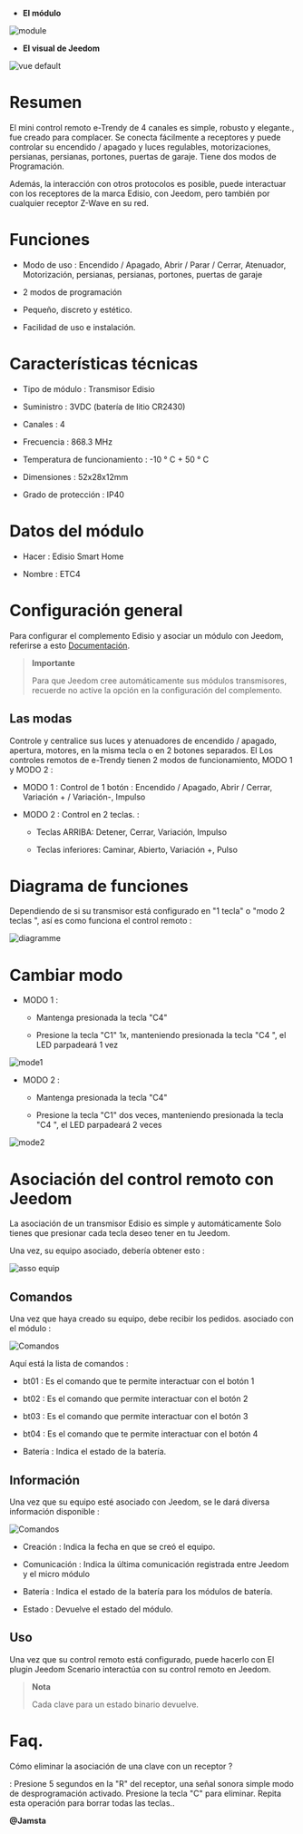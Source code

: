 -   **El módulo**

![module](images/etc4/module.jpg)

-   **El visual de Jeedom**

![vue default](images/etc4/vue_default.jpg)

Resumen 
======

El mini control remoto e-Trendy de 4 canales es simple, robusto y elegante.,
fue creado para complacer. Se conecta fácilmente a receptores y
puede controlar su encendido / apagado y luces regulables, motorizaciones,
persianas, persianas, portones, puertas de garaje. Tiene dos modos de
Programación.

Además, la interacción con otros protocolos es posible, puede
interactuar con los receptores de la marca Edisio, con Jeedom, pero
también por cualquier receptor Z-Wave en su red.

Funciones 
=========

-   Modo de uso : Encendido / Apagado, Abrir / Parar / Cerrar, Atenuador,
    Motorización, persianas, persianas, portones, puertas de garaje

-   2 modos de programación

-   Pequeño, discreto y estético.

-   Facilidad de uso e instalación.

Características técnicas 
===========================

-   Tipo de módulo : Transmisor Edisio

-   Suministro : 3VDC (batería de litio CR2430)

-   Canales : 4

-   Frecuencia : 868.3 MHz

-   Temperatura de funcionamiento : -10 ° C + 50 ° C

-   Dimensiones : 52x28x12mm

-   Grado de protección : IP40

Datos del módulo 
=================

-   Hacer : Edisio Smart Home

-   Nombre : ETC4

Configuración general 
======================

Para configurar el complemento Edisio y asociar un módulo con Jeedom,
referirse a esto
[Documentación](https://www.jeedom.fr/doc/Documentación/plugins/edisio/es_ES/edisio.html).

> **Importante**
>
> Para que Jeedom cree automáticamente sus módulos transmisores, recuerde
> no active la opción en la configuración del complemento.

Las modas 
---------

Controle y centralice sus luces y atenuadores de encendido / apagado,
apertura, motores, en la misma tecla o en 2 botones separados. El
Los controles remotos de e-Trendy tienen 2 modos de funcionamiento, MODO 1 y MODO 2
:

-   MODO 1 : Control de 1 botón : Encendido / Apagado, Abrir / Cerrar,
    Variación + / Variación-, Impulso

-   MODO 2 : Control en 2 teclas. :

    -   Teclas ARRIBA: Detener, Cerrar, Variación, Impulso

    -   Teclas inferiores: Caminar, Abierto, Variación +, Pulso

Diagrama de funciones 
===========================

Dependiendo de si su transmisor está configurado en "1 tecla" o "modo 2
teclas ", así es como funciona el control remoto :

![diagramme](images/etc4/diagramme.jpg)

Cambiar modo 
===============

-   MODO 1 :

    -   Mantenga presionada la tecla "C4"

    -   Presione la tecla "C1" 1x, manteniendo presionada la tecla
        "C4 ", el LED parpadeará 1 vez

![mode1](images/etc4/mode1.jpg)

-   MODO 2 :

    -   Mantenga presionada la tecla "C4"

    -   Presione la tecla "C1" dos veces, manteniendo presionada la tecla
        "C4 ", el LED parpadeará 2 veces

![mode2](images/etc4/mode2.jpg)

Asociación del control remoto con Jeedom 
=======================================

La asociación de un transmisor Edisio es simple y
automáticamente Solo tienes que presionar cada tecla
deseo tener en tu Jeedom.

Una vez, su equipo asociado, debería obtener esto :

![asso equip](images/etc4/asso_equip.jpg)

Comandos 
---------

Una vez que haya creado su equipo, debe recibir los pedidos.
asociado con el módulo :

![Comandos](images/etc4/commandes.jpg)

Aquí está la lista de comandos :

-   bt01 : Es el comando que te permite interactuar con el botón 1

-   bt02 : Es el comando que permite interactuar con el botón 2

-   bt03 : Es el comando que permite interactuar con el botón 3

-   bt04 : Es el comando que te permite interactuar con el botón 4

-   Batería : Indica el estado de la batería.

Información 
------------

Una vez que su equipo esté asociado con Jeedom, se le dará diversa información
disponible :

![Comandos](images/etc4/infos.jpg)

-   Creación : Indica la fecha en que se creó el equipo.

-   Comunicación : Indica la última comunicación registrada entre
    Jeedom y el micro módulo

-   Batería : Indica el estado de la batería para los módulos de batería.

-   Estado : Devuelve el estado del módulo.

Uso 
-----------

Una vez que su control remoto está configurado, puede hacerlo con
El plugin Jeedom Scenario interactúa con su control remoto en Jeedom.

> **Nota**
>
> Cada clave para un estado binario devuelve.

Faq. 
======

Cómo eliminar la asociación de una clave con un receptor ?

:   Presione 5 segundos en la "R" del receptor, una señal sonora simple
    modo de desprogramación activado. Presione la tecla "C" para eliminar.
    Repita esta operación para borrar todas las teclas..

**@Jamsta**
